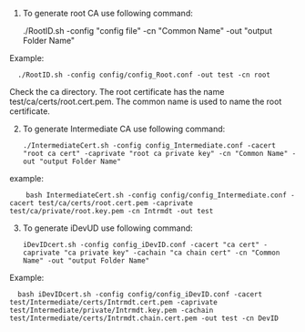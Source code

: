1. To generate root CA use following command:

      ./RootID.sh -config "config file" -cn "Common Name" -out "output Folder Name" 

Example: 

      ./RootID.sh -config config/config_Root.conf -out test -cn root 

Check the ca directory. The root certificate has the name test/ca/certs/root.cert.pem. The common name is used to name the root certificate.

2. To generate Intermediate CA use following command:

       ./IntermediateCert.sh -config config_Intermediate.conf -cacert "root ca cert" -caprivate "root ca private key" -cn "Common Name" -out "output Folder Name" 

example: 

        bash IntermediateCert.sh -config config/config_Intermediate.conf -cacert test/ca/certs/root.cert.pem -caprivate test/ca/private/root.key.pem -cn Intrmdt -out test

3. To generate iDevUD use following command:

       iDevIDcert.sh -config config_iDevID.conf -cacert "ca cert" -caprivate "ca private key" -cachain "ca chain cert" -cn "Common Name" -out "output Folder Name" 

Example: 

      bash iDevIDcert.sh -config config/config_iDevID.conf -cacert test/Intermediate/certs/Intrmdt.cert.pem -caprivate test/Intermediate/private/Intrmdt.key.pem -cachain test/Intermediate/certs/Intrmdt.chain.cert.pem -out test -cn DevID



